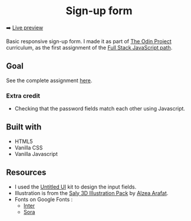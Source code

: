 <h1 align="center">Sign-up form</h1>

➡️ [Live preview](https://sheilajava.github.io/odin-projects-collection/fullstack-javascript/sign-up-form/index.html)

Basic responsive sign-up form. I made it as part of [The Odin Project](https://www.theodinproject.com/) curriculum, as the first assignment of the [Full Stack JavaScript path](https://www.theodinproject.com/paths/full-stack-javascript).

## Goal


See the complete assignment [here](https://www.theodinproject.com/lessons/node-path-intermediate-html-and-css-sign-up-form).

### Extra credit

- Checking that the password fields match each other using Javascript.

## Built with

- HTML5
- Vanilla CSS
- Vanilla Javascript

## Resources

- I used the [Untitled UI](https://www.untitledui.com/) kit to design the input fields.
- Illustration is from the [Saly 3D Illustration Pack](https://www.figma.com/community/file/890095002328610853) by [Alzea Arafat](https://www.instagram.com/alzearafat/).
- Fonts on Google Fonts :
    - [Inter](https://fonts.google.com/specimen/Inter?query=Inter)
    - [Sora](https://fonts.google.com/specimen/Sora?query=Sora)